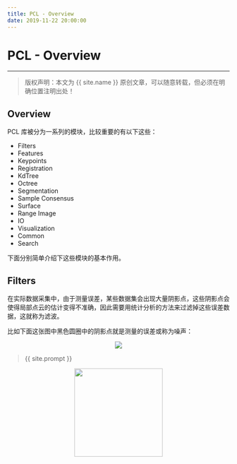 ```yaml
---
title: PCL - Overview
date: 2019-11-22 20:00:00
---
```

# PCL - Overview
***
> 版权声明：本文为 {{ site.name }} 原创文章，可以随意转载，但必须在明确位置注明出处！

## Overview
PCL 库被分为一系列的模块，比较重要的有以下这些：
- Filters
- Features
- Keypoints
- Registration
- KdTree
- Octree
- Segmentation
- Sample Consensus
- Surface
- Range Image
- IO
- Visualization
- Common
- Search

下面分别简单介绍下这些模块的基本作用。

## Filters
在实际数据采集中，由于测量误差，某些数据集会出现大量阴影点，这些阴影点会使得局部点云的估计变得不准确，因此需要用统计分析的方法来过滤掉这些误差数据，这就称为滤波。

比如下面这张图中黑色圆圈中的阴影点就是测量的误差或称为噪声：


















<div  align="center">
<img src="https://dlonng.com/images/xxx/xxx.png"/>
</div>

> {{ site.prompt }}

<div  align="center">
<img src="https://dlonng.com/images/wechart.jpg" width = "200" height = "200"/>